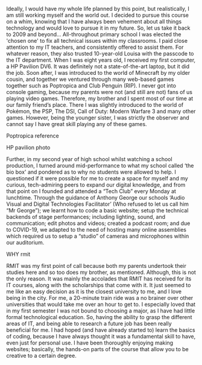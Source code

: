 Ideally, I would have my whole life planned by this point, but realistically, I am still working myself
and the world out. I decided to pursue this course on a whim, knowing that I have always been
vehement about all things technology and would love to pursue it in my future.
So, let us take it back to 2009 and beyond…
All-throughout primary school I was elected the 'chosen one' to fix all technical issues within my
classrooms. I paid close attention to my IT teachers, and consistently offered to assist them. For
whatever reason, they also trusted 10-year-old Louisa with the passcode to the IT department.
When I was eight years old, I received my first computer, a HP Pavilion DV6. It was definitely not a
state-of-the-art laptop, but it did the job. Soon after, I was introduced to the world of Minecraft by
my older cousin, and together we ventured through many web-based games together such as
Poptropica and Club Penguin (RIP). I never got into console gaming, because my parents were not
(and still are not) fans of us playing video games. Therefore, my brother and I spent most of our
time at our family friend’s place. There I was slightly introduced to the world of Pokémon, the PSP,
The DSI, Call of Duty: Modern Warfare 3 and many other games. However, being the younger
sister, I was strictly the observer and cannot say I have great skill playing any of these games.


Poptropica reference


HP pavilion photo

Further, in my second year of high school whilst watching a school production, I turned around
mid-performance to what my school called ‘the bio box' and pondered as to why no students were
allowed to help. I questioned if it were possible for me to create a space for myself and my curious,
tech-admiring peers to expand our digital knowledge, and from that point on I founded and
attended a “Tech Club” every Monday at lunchtime. Through the guidance of Anthony George our
schools ‘Audio Visual and Digital Technologies Facilitator’ (Who refused to let us call him “Mr
George”); we learnt how to code a basic website; setup the technical backends of stage
performances; including lighting, sound, and communication; edit photos and videos; created a
podcast room; and due to COVID-19, we adapted to the need of hosting many online assemblies
which required us to setup a “studio” of cameras and microphones within our auditorium.



WHY rmit

RMIT was my first point of call because both my parents undertook their studies here and so too
does my brother, as mentioned. Although, this is not the only reason. It was mainly the accolades
that RMIT has received for its IT courses, along with the scholarships that come with it. It just
seemed to me like an easy decision as it is the closest university to me, and I love being in the city.
For me, a 20-minute train ride was a no brainer over other universities that would take me over an
hour to get to.
I especially loved that in my first semester I was not bound to choosing a major, as I have had little
formal technological education. So, having the ability to grasp the different areas of IT, and being
able to research a future job has been really beneficial for me. I had hoped (and have already
started to) learn the basics of coding, because I have always thought it was a fundamental skill to
have, even just for personal use. I have been thoroughly enjoying making websites; basically, the
hands-on parts of the course that allow you to be creative to a certain degree.
